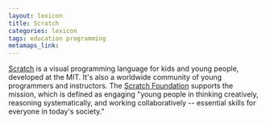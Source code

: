 ```yaml
---
layout: lexicon
title: Scratch
categories: lexicon
tags: education programming
metamaps_link: 
---
```


[Scratch](https://scratch.mit.edu/) is a visual programming language for kids and young people, developed at the MIT. 
It's also a worldwide community of young programmers and instructors. The [Scratch Foundation](https://www.scratchfoundation.org/) supports the mission, 
which is defined as engaging "young people in thinking creatively, reasoning systematically, and working collaboratively -- essential skills for everyone in today's society."


